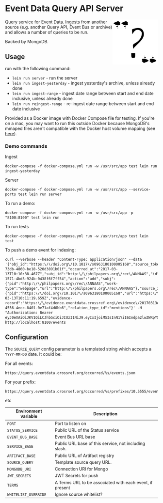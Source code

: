 # Event Data Query API Server

<img src="doc/logo.png" align="right" style="float: right">

Query service for Event Data. Ingests from another source (e.g. another Query API, Event Bus or archive) and allows a number of queries to be run. 

Backed by MongoDB.

## Usage

run with the following command:
 - `lein run server` - run the server
 - `lein run ingest-yesterday` - ingest yesterday's archive, unless already done
 - `lein run ingest-range` - ingest date range between start and end date inclusive, unless already done
 - `lein run reingest-range` - re-ingest date range between start and end date inclusive

Provided as a Docker image with Docker Compose file for testing. If you're on a mac, you may want to run this outside Docker because MongoDB's mmaped files aren't compatible with the Docker host volume mapping (see [here](https://hub.docker.com/_/mongo/)).


### Demo commands

Ingest

    docker-compose -f docker-compose.yml run -w /usr/src/app test lein run ingest-yesterday

Server

    docker-compose -f docker-compose.yml run -w /usr/src/app --service-ports test lein run server


To run a demo:

    docker-compose -f docker-compose.yml run -w /usr/src/app -p "8100:8100" test lein run

To run tests

    docker-compose -f docker-compose.yml run -w /usr/src/app test lein test

To push a demo event for indexing:

    curl --verbose --header "Content-Type: application/json" --data  '{"obj_id":"https:\/\/doi.org\/10.1017\/s0963180100005168","source_token":"d9c55bad-73db-4860-be18-520d3891b01f","occurred_at":"2017-03-13T10:10:38.467Z","subj_id":"http:\/\/philpapers.org\/rec\/ANNAAS","id":"00003c22-1571-4bd3-924b-0438f6f7ff54","action":"add","subj":{"pid":"http:\/\/philpapers.org\/rec\/ANNAAS","work-type":"webpage","url":"http:\/\/philpapers.org\/rec\/ANNAAS"},"source_id":"test","obj":{"pid":"https:\/\/doi.org\/10.1017\/s0963180100005168","url":"https:\/\/doi.org\/10.1017\/s0963180100005168"},"timestamp":"2017-03-13T10:11:19.659Z","evidence-record":"https:\/\/evidence.eventdata.crossref.org\/evidence\/20170313e86bef03-4556-4ecc-8401-0e71af4d0bb6","relation_type_id":"mentions"}' -H "Authorization: Bearer eyJ0eXAiOiJKV1QiLCJhbGciOiJIUzI1NiJ9.eyIxIjoiMSIsInN1YiI6Indpa2lwZWRpYSJ9.w7zV2vtKNzrNDfgr9dfRpv6XYnspILRli_V5vd1J29Q" http://localhost:8100/events


## Configuration

The `SOURCE_QUERY` config parameter is a templated string which accepts a `YYYY-MM-DD` date. It could be:

For all events:

    https://query.eventdata.crossref.org/occurred/%s/events.json

For your prefix:

    https://query.eventdata.crosrsef.org/occurred/%s/prefixes/10.5555/events.json

etc

| Environment variable | Description                         |
|----------------------|-------------------------------------|
| `PORT`               | Port to listen on                   |
| `STATUS_SERVICE`     | Public URL of the Status service    |
| `EVENT_BUS_BASE`     | Event Bus URL base                  |
| `SERVICE_BASE`       | Public URL base of this service, not including slash. |
| `ARTIFACT_BASE`      | Public URL of Artifact registry     |
| `SOURCE_QUERY`       | Template source query URL.          |
| `MONGODB_URI`        | Connection URI for Mongo            |
| `JWT_SECRETS`        | JWT Secrets for push                |
| `TERMS`              | A Terms URL to be associated with each event, if present |
| `WHITELIST_OVERRIDE` | Ignore source whitelist?            |

